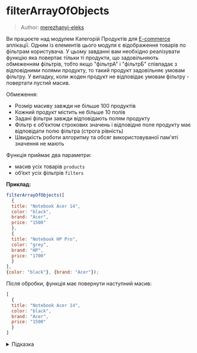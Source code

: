 # filterArrayOfObjects

> Author: [merezhanyi-eleks](https://github.com/merezhanyi-eleks)

Ви працюєте над модулем Категорій Продуктів для [E-commerce](https://uk.wikipedia.org/wiki/%D0%95%D0%BB%D0%B5%D0%BA%D1%82%D1%80%D0%BE%D0%BD%D0%BD%D0%B0_%D0%BA%D0%BE%D0%BC%D0%B5%D1%80%D1%86%D1%96%D1%8F) аплікації. Одним із елементів цього модуля є відображення товарів по фільтрам користувача. У цьому завданні вам необхідно реалізувати функцію яка повертає тільки ті продукти, що задовільняють обмеженням фільтрів, тобто якщо "фільтрА" і "фільтрБ" співпадає з відповідними полями продукту, то такий продукт задовільняє умовам фільтру. У випадку, коли жоден продукт не відповідає умовам фільтру - повертати пустий масив.

Обмеження:

- Розмір масиву завжди не більше 100 продуктів
- Кожний продукт містить не більше 10 полів
- Задані фільтри завжди відповідають полям продукту
- Фільтр є обʼєктом строкових значень і відповідне поле продукту має відповідати полю фільтра (строга рівність)
- Швидкість роботи алгоритму та обсяг використовуваної пам'яті значення не мають

Функція приймає два параметри:

- масив усіх товарів `products`
- обʼєкт усіх фільтрів `filters`

**Приклад:**

```js
filterArrayOfObjects([
  {
  title: "Notebook Acer 14",
  color: "black",
  brand: "Acer",
  price: "1500"
  },
  {
  title: "Notebook HP Pro",
  color: "grey",
  brand: "HP",
  price: "1700"
  }
],
{color: "black"}, {brand: "Acer"});
```

Після обробки, функція має повернути наступний масив:

```js
[
  {
  title: "Notebook Acer 14",
  color: "black",
  brand: "Acer",
  price: "1500"
  }
]
```

<details>
  <summary>Підказка</summary>

---

  Зверніть увагу на методи [Array.prototype.filter](https://developer.mozilla.org/en-US/docs/Web/JavaScript/Reference/Global_Objects/Array/filter) і [Array.prototype.every](https://developer.mozilla.org/en-US/docs/Web/JavaScript/Reference/Global_Objects/Array/every)

  ## Алгоритм дій

  1. Для кожного продукту
  1. Перевірити ті його поля, які є у фільтрах
  1. Якщо співпадіння є, то додати цей продукт до кінцевого результату
  1. Повернути отриманий масив відфільтрованих продуктів

</details>
